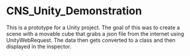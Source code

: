 # CNS_Unity_Demonstration

This is a prototype for a Unity project. The goal of this was to create a scene with a movable cube that grabs a json file from the internet using UnityWebRequest. The data then gets converted to a class and then displayed in the inspector.
